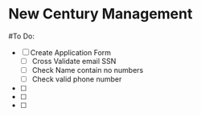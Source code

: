 # New Century Management

#To Do:

- [ ] Create Application Form
  - [ ] Cross Validate email SSN 
  - [ ] Check Name contain no numbers
  - [ ] Check valid phone number
- [ ] 
- [ ] 
- [ ] 
